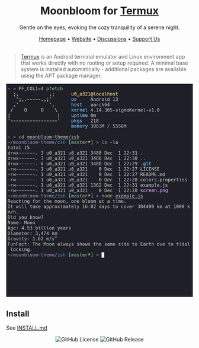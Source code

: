 <div align="center">
  <h1>Moonbloom for <a href="https://termux.dev/en/">Termux</a></h1>
  <p>Gentle on the eyes, evoking the cozy tranquility of a serene night.</p>
  <span><a href="https://github.com/moonbloom-theme/moonbloom">Homepage</a> • <a href="https://moonbloom.teplostanski.dev">Website</a> • <a href="https://github.com/orgs/moonbloom-theme/discussions">Discussions</a> • <a href="https://donate.teplostanski.dev">Support Us</a></span>
</div>

<br/>

> [Termux](https://termux.dev/en/) is an Android terminal emulator and Linux environment app that works directly with no rooting or setup required. A minimal base system is installed automatically - additional packages are available using the APT package manager.

<img width="720px" src="./screen.png">

## Install
See [INSTALL.md](./INSTALL.md)

<p align="center">
  <img alt="GitHub License" src="https://img.shields.io/github/license/moonbloom-theme/termux?style=flat-square&labelColor=%231e1f27&color=%23E8C87E">
  <img alt="GitHub Release" src="https://img.shields.io/github/v/release/moonbloom-theme/termux?include_prereleases&display_name=release&style=flat-square&labelColor=%231e1f27&color=%23E8C87E">
</p>
